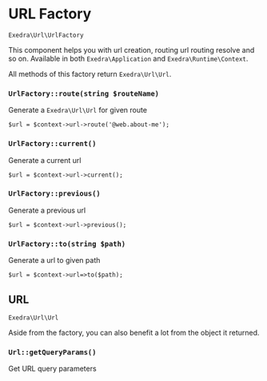 # URL Factory
```Exedra\Url\UrlFactory```

This component helps you with url creation, routing url routing resolve and so on. Available in both `Exedra\Application` and `Exedra\Runtime\Context`.

All methods of this factory return ```Exedra\Url\Url```.


### ```UrlFactory::route(string $routeName)```

Generate a ```Exedra\Url\Url``` for given route
```
$url = $context->url->route('@web.about-me');
```

### `UrlFactory::current()`
Generate a current url
```
$url = $context->url->current();
```

### `UrlFactory::previous()`
Generate a previous url
```
$url = $context->url->previous();
```

### `UrlFactory::to(string $path)`
Generate a url to given path
```
$url = $context->url=>to($path);
```

## URL
`Exedra\Url\Url`

Aside from the factory, you can also benefit a lot from the object it returned.

### `Url::getQueryParams()`

Get URL query parameters

```

```